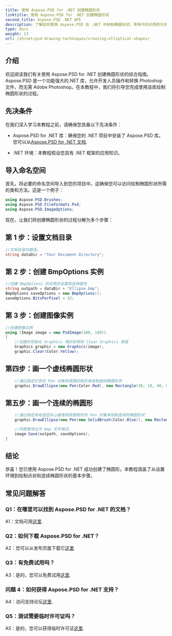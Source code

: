 ```yaml
---
title: 使用 Aspose.PSD for .NET 创建椭圆形状
linktitle: 使用 Aspose.PSD for .NET 创建椭圆形状
second_title: Aspose.PSD .NET API
description: 了解如何使用 Aspose.PSD 在 .NET 中绘制椭圆形状。带有代码示例的分步指南。轻松创建令人惊叹的图形。
type: docs
weight: 13
url: /zh/net/psd-drawing-techniques/creating-elliptical-shapes/
---
```

## 介绍

欢迎阅读我们有关使用 Aspose.PSD for .NET 创建椭圆形状的综合指南。 Aspose.PSD 是一个功能强大的.NET 库，允许开发人员操作和转换 Photoshop 文件，而无需 Adobe Photoshop。在本教程中，我们将引导您完成使用该库绘制椭圆形状的过程。

## 先决条件

在我们深入学习本教程之前，请确保您具备以下先决条件：

- Aspose.PSD for .NET 库：确保您的 .NET 项目中安装了 Aspose.PSD 库。您可以从[Aspose.PSD for .NET 文档](https://reference.aspose.com/psd/net/).

- .NET 环境：本教程假设您具有 .NET 框架的应用知识。

## 导入命名空间

首先，将必要的命名空间导入到您的项目中。这确保您可以访问绘制椭圆形状所需的类和方法。这是一个例子：

```csharp
using Aspose.PSD.Brushes;
using Aspose.PSD.FileFormats.Psd;
using Aspose.PSD.ImageOptions;
```

现在，让我们将创建椭圆形状的过程分解为多个步骤：

## 第 1 步：设置文档目录

```csharp
//文档目录的路径。
string dataDir = "Your Document Directory";
```

## 第 2 步：创建 BmpOptions 实例

```csharp
//创建 BmpOptions 的实例并设置其各种属性
string outpath = dataDir + "Ellipse.bmp";
BmpOptions saveOptions = new BmpOptions();
saveOptions.BitsPerPixel = 32;
```

## 第 3 步：创建图像实例

```csharp
//创建图像实例
using (Image image = new PsdImage(100, 100))
{
    //创建并初始化 Graphics 类的实例和 Clear Graphics 表面
    Graphics graphic = new Graphics(image);
    graphic.Clear(Color.Yellow);
```

## 第四步：画一个虚线椭圆形状

```csharp
    //通过指定红色的 Pen 对象和周围的矩形来绘制虚线椭圆形状
    graphic.DrawEllipse(new Pen(Color.Red), new Rectangle(30, 10, 40, 80));
```

## 第五步：画一个连续的椭圆形

```csharp
    //通过指定具有蓝色实心画笔和周围矩形的 Pen 对象来绘制连续的椭圆形状
    graphic.DrawEllipse(new Pen(new SolidBrush(Color.Blue)), new Rectangle(10, 30, 80, 40));

    //将图像导出为 bmp 文件格式。
    image.Save(outpath, saveOptions);
}
```

## 结论

恭喜！您已使用 Aspose.PSD for .NET 成功创建了椭圆形。本教程涵盖了从设置环境到绘制点状和连续椭圆形状的基本步骤。

## 常见问题解答

### Q1：在哪里可以找到 Aspose.PSD for .NET 的文档？

 A1：文档可用[这里](https://reference.aspose.com/psd/net/).

### Q2：如何下载 Aspose.PSD for .NET？

 A2：您可以从发布页面下载它[这里](https://releases.aspose.com/psd/net/).

### Q3：有免费试用吗？

 A3：是的，您可以免费试用[这里](https://releases.aspose.com/).

### 问题 4：如何获得 Aspose.PSD for .NET 支持？

 A4：访问支持论坛[这里](https://forum.aspose.com/c/psd/34).

### Q5：测试需要临时许可证吗？

 A5：是的，您可以获得临时许可证[这里](https://purchase.aspose.com/temporary-license/).
